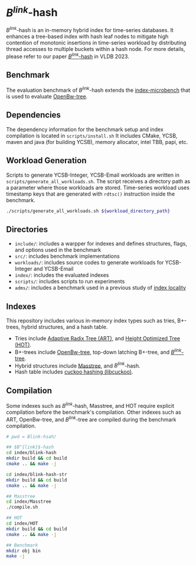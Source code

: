 $B^{link}$-hash
========================================================================

$B^{link}$-hash is an in-memory hybrid index for time-series databases.
It enhances a tree-based index with hash leaf nodes to mitigate high contention of monotonic insertions in time-series workload by distributing thread accesses to multiple buckets within a hash node.
For more details, please refer to our paper [$B^{link}$-hash](https://www.vldb.org/pvldb/vol16/p1235-cha.pdf) in VLDB 2023.

## Benchmark ##

The evaluation benchmark of $B^{link}$-hash extends the [index-microbench](https://github.com/wangziqi2016/index-microbench) that is used to evaluate [OpenBw-tree](https://doi.org/10.1145/3183713.3196895).


## Dependencies ##

The dependency information for the benchmark setup and index compilation is located in `scripts/install.sh`
It includes CMake, YCSB, maven and java (for building YCSB), memory allocator, intel TBB, papi, etc.


## Workload Generation ## 

Scripts to generate YCSB-Integer, YCSB-Email workloads are written in `scripts/generate_all_workloads.sh`.
The script receives a directory path as a parameter where those workloads are stored.
Time-series workload uses timestamp keys that are generated with `rdtsc()` instruction inside the benchmark.

```sh
./scripts/generate_all_workloads.sh ${workload_directory_path}
```

## Directories ##

* `include/`: includes a warpper for indexes and defines structures, flags, and options used in the benchmark
* `src/`: includes benchmark implementations
* `workloads/`: includes source codes to generate workloads for YCSB-Integer and YCSB-Email
* `index/`: includes the evaluated indexes
* `scripts/`: includes scripts to run experiments
* `adms/`: includes a benchmark used in a previous study of [index locality](https://adms-conf.org/2020-camera-ready/ADMS20_03.pdf)


## Indexes ##

This repository includes various in-memory index types such as tries, B+-trees, hybrid structures, and a hash table.
* Tries include [Adaptive Radix Tree (ART)](https://ieeexplore.ieee.org/document/6544812), and [Height Optimized Tree (HOT)](https://dl.acm.org/doi/10.1145/3183713.3196896).
* B+-trees include [OpenBw-tree](https://dl.acm.org/doi/10.1145/3183713.3196895), top-down latching B+-tree, and [$B^{link}$-tree](https://dl.acm.org/doi/10.1145/319628.319663).
* Hybrid structures include [Masstree](https://dl.acm.org/doi/10.1145/2168836.2168855), and $B^{link}$-hash.
* Hash table includes [cuckoo hashing (libcuckoo)](https://dl.acm.org/doi/10.1145/2592798.2592820).


## Compilation ##

Some indexes such as $B^{link}$-hash, Masstree, and HOT require explicit compilation before the benchmark's compilation.
Other indexes such as ART, OpenBw-tree, and $B^{link}$-tree are compiled during the benchmark compilation.

```sh
# pwd = Blink-hsah/

## $B^{link}$-hash
cd index/blink-hash
mkdir build && cd build
cmake .. && make -j

cd index/blink-hash-str
mkdir build && cd build
cmake .. && make -j

## Masstree
cd index/Masstree
./compile.sh

## HOT
cd index/HOT
mkdir build && cd build
cmake .. && make -j

## Benchmark
mkdir obj bin
make -j
```
